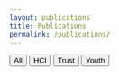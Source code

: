 ```yaml
---
layout: publications
title: Publications
permalink: /publications/
---
```


<button onclick="showContent('All')">All</button>
<button onclick="showContent('HCI')">HCI</button>
<button onclick="showContent('Trust')">Trust</button>
<button onclick="showContent('Youth')">Youth</button>
<div id='All' class='contentpub' style='display:none;'>
<h2>2024</h2>
Author : <strong>Afsaneh Razi</strong>, <strong>Seberger, J. S.</strong>, Nurun Naher, Munmun de Choudhury, Pamela J. Wisniewski. <br>
Title : Toward Trauma-Informed Research Practices with Youth in HCI: Caring for Participants and Research Assistants When Studying Sensitive Topics.<br>
Venue : Proc.ACMHum.-Comput. Interact.,Vol. ,No.CSCW1<br>
Tags : Health;HCI;Youth<br>
LinktoDOI : TBD<br>
<br>
Author : <strong>Seberger, J. S.</strong>, Choung, H., Snyder, J., & David, P.<br>
Title : Better Living Through Creepy Technology? Exploring Tensions Between a Novel Class of Well-Being Apps and Affective Discomfort in App Culture.<br>
Venue : Proc. ACM Hum.-Comput. Interact., Vol. 8, No. CSCW1<br>
Tags : Privacy;Trust;HCI<br>
LinktoDOI : https://doi.org/10.
1145/3637299<br>
<br>
<h2>2023</h2>
Author : <strong>Seberger, J. S.</strong>, Choung, H., and David, P.<br>
Title : Problematizing “Empowerment” in HCAI.<br>
Venue : In Human-Computer Interaction – INTERACT.19th IFIP TC13 International Conference. <br>
Tags : HCI<br>
LinktoDOI : https://doi.org/10.1007/978-3-031-42286-7_15<br>
<br>
Author : Shiza Ali, <strong>Afsaneh Razi</strong>, Seunghyun Kim, Ashwaq Alsoubai, Chen Ling, Munmun De Choudhury, Pamela J. Wisniewski, and Gianluca Stringhini. <br>
Title : Getting Meta: A Multimodal Approach for Detecting Unsafe Conversations within Instagram Direct Messages of Youth.<br>
Venue : Proc. ACM Hum.-Comput. Interact. 7, CSCW1.<br>
Tags : Online Safety;HCI;Youth<br>
LinktoDOI : https://doi.org/10.1145/3579608<br>
<br>
Author : <strong>Afsaneh Razi</strong>, Ashwaq Alsoubai, Seunghyun Kim, Shiza Ali, Gianluca Stringhini, Munmun De Choudhury, and Pamela J. Wisniewski. <br>
Title : Sliding into My DMs: Detecting Uncomfortable or Unsafe Sexual Risk Experiences within Instagram Direct Messages Grounded in the Perspective of Youth.<br>
Venue : Proc. ACM Hum.-Comput. Interact. 7, CSCW1.<br>
Tags : Online Safety;HCI;Youth<br>
LinktoDOI : https://doi.org/10.1145/3579522<br>
<br>
Author : <strong>Seberger, J. S.</strong>, Choung, H., & David, P.<br>
Title : To reimagine more deeply: understanding what AI communicates<br>
Venue : In Research Handbook on Artificial Intelligence and Communication<br>
Tags : HCI;AI<br>
LinktoDOI : https://doi.org/10.4337/9781803920306.00034<br>
<br>
Author : Mcdonald, Nora, <strong>Afsaneh Razi</strong>, Karla Badillo-Urquiola, <strong>Seberger, J. S.</strong>, Denise Agosto, and Pamela J. Wisniewski.<br>
Title : AI through the Eyes of Gen Z: Setting a Research Agenda for Emerging Technologies that Empower Our Future Generation.<br>
Venue : In Companion Publication of the 2023 Conference on Computer Supported Cooperative Work and Social Computing.<br>
Tags : AI;HCI;Youth<br>
LinktoDOI : https://doi.org/10.1145/3584931.3611281<br>
<br>
<h2>2022</h2>
Author : <strong>Seberger, J. S.</strong>, Obi, I., Loukil, M., Liao, W., Wild, D., & Patil, S.<br>
Title : Speculative Vulnerability: Uncovering the Temporalities of Vulnerability in People’s Experiences of the Pandemic.<br>
Venue : Proceedings of the ACM on Human-Computer Interaction (PACMHCI), Vol 6, CSCW2.<br>
Tags : HCI;Privacy<br>
LinktoDOI : https://doi.org/10.1145/3555586<br>
<br>
Author : <strong>Seberger, J. S.</strong>, Shklovski, I., Swiatek, E., & Patil, S.<br>
Title : Still Creepy After All These Years: The Normalization of Affective Discomfort in App Use.<br>
Venue : In CHI Conference on Human Factors in Computing Systems (CHI ’22)<br>
Tags : HCI;Privacy<br>
LinktoDOI : https://doi.org/10.1145/3491102.3502112<br>
<br>
Author : <strong>Rezvaneh Rezapour</strong>, Sravana Reddy, Rosie Jones, and Ian Soboroff.<br>
Title :  What Makes a Good Podcast Summary?<br>
Venue :  In Proceedings of the 45th International ACM SIGIR Conference on Research and Development in Information Retrieval (SIGIR '22).<br>
Tags : NLP;AI;<br>
LinktoDOI : https://doi.org/10.1145/3477495.3531802<br>
<br>
Author : Shubhanshu Mishra, <strong>Rezvaneh Rezapour</strong>, and Jana Diesner.<br>
Title :  Information Extraction from Social Media: A Hands-on Tutorial on Tasks, Data, and Open Source Tools.<br>
Venue : In Proceedings of the 31st ACM International Conference on Information & Knowledge Management (CIKM '22).<br>
Tags : HCI;SocialComputing;AI;NLP<br>
LinktoDOI : https://doi.org/10.1145/3511808.3557503<br>
<br>
Author : Ashwaq Alsoubai, Jihye Song, <strong>Afsaneh Razi</strong>, Nurun Naher, Munmun De Choudhury, and Pamela J. Wisniewski.<br>
Title : From 'Friends with Benefits' to 'Sextortion:' A Nuanced Investigation of Adolescents' Online Sexual Risk Experiences.<br>
Venue : Proc. ACM Hum.-Comput. Interact. 6, CSCW2.<br>
Tags : Online Safety;HCI;Youth;AI;NLP<br>
LinktoDOI : https://doi.org/10.1145/3555136<br>
<br>
<h2>2021</h2>
Author : <strong>Seberger, J. S.</strong> & Patil, S. <br>
Title : Post-COVID Public Health Surveillance and Privacy Concerns in the United States: Scenario-Based Interview Study. <br>
Venue : JMIR mHealth uHealth.<br>
Tags : Privacy;Health<br>
LinktoDOI : https://doi.org/10.2196/30871<br>
<br>
Author : <strong>Seberger, J. S.</strong> & Shaffer, G.<br>
Title : Changing the Rules of Play in Long Beach, California: Smart Cities, Infrastructure, and the Well-Played Game. <br>
Venue : International Journal of Human-Computer Interaction.<br>
Tags : Trust;HCI<br>
LinktoDOI : https://doi.org/10.1080/10447318.2021.2012380<br>
<br>
Author : <strong>Seberger, J. S.</strong>, & Patil, S.<br>
Title : Us and Them (and It): Social Orientation, Privacy Concerns, and Expected Use of Pandemic-Tracking Apps in the United States<br>
Venue : CHI Conference on Human Factors in Computing Systems (CHI ‘21).<br>
Tags : Health;HCI;Privacy<br>
LinktoDOI : https://doi.org/10.1145/3411764.3445485<br>
<br>
Author : <strong>Seberger, J. S.</strong>, Llavore, M., Wyant, N., Shklovski, I., & Patil, S.<br>
Title : Empowering Resignation: There’s an app for that<br>
Venue : CHI Conference on Human Factors in Computing Systems (CHI ‘21).<br>
Tags : HCI;Privacy<br>
LinktoDOI : https://doi.org/10.1145/3411764.3445293<br>
<br>
Author : <strong>Seberger, J. S.</strong><br>
Title : Reconsidering the user in IoT: the subjectivity of things<br>
Venue : Personal & Ubiquitous Computing.<br>
Tags : Privacy;HCI;Ontology<br>
LinktoDOI : https://doi.org/10.1007/s00779-020-01513-0<br>
<br>
Author : <strong>Seberger, J. S.</strong><br>
Title : Into the Archive of Ubiquitous Computing: The Data Perfect Tense and the Historicization of the Present<br>
Venue : Journal of Documentation.<br>
Tags : HCI;Privacy<br>
LinktoDOI : https://doi.org/10.1108/JD-11-2020-0195<br>
<br>
<h2>2020</h2>
Author : <strong>Seberger, J. S.</strong> & Bowker, G.<br>
Title : Humanistic Infrastructure Studies: Hyper-Functionality and the Experience of the Absurd<br>
Venue : Information, Communication and Society.<br>
Tags : Ontology;HCI<br>
LinktoDOI : https://doi.org/10.1080/1369118X.2020.1726985<br>
<br>
Author : <strong>Seberger, J. S.</strong> & Slaughter, R. A.<br>
Title : The Mystics and Magic of Latent Space: Seeing the Unseen<br>
Venue : Membrana – Journal of Photography.<br>
Tags : HCI;AI<br>
LinktoDOI : https://doi.org/10.47659/m8.088.art<br>
<br>
</div>
<div id='HCI' class='contentpub' style='display:none;'>
<h2>2024</h2>
Year : 2024<br>
Author : <strong>Afsaneh Razi</strong>, <strong>Seberger, J. S.</strong>, Nurun Naher, Munmun de Choudhury, Pamela J. Wisniewski. <br>
Title : Toward Trauma-Informed Research Practices with Youth in HCI: Caring for Participants and Research Assistants When Studying Sensitive Topics.<br>
Venue : Proc.ACMHum.-Comput. Interact.,Vol. ,No.CSCW1<br>
LinktoDOI : TBD<br>
<br>
Year : 2024<br>
Author : <strong>Seberger, J. S.</strong>, Choung, H., Snyder, J., & David, P.<br>
Title : Better Living Through Creepy Technology? Exploring Tensions Between a Novel Class of Well-Being Apps and Affective Discomfort in App Culture.<br>
Venue : Proc. ACM Hum.-Comput. Interact., Vol. 8, No. CSCW1<br>
LinktoDOI : https://doi.org/10.
1145/3637299<br>
<br>
<h2>2023</h2>
Year : 2023<br>
Author : <strong>Seberger, J. S.</strong>, Choung, H., and David, P.<br>
Title : Problematizing “Empowerment” in HCAI.<br>
Venue : In Human-Computer Interaction – INTERACT.19th IFIP TC13 International Conference. <br>
LinktoDOI : https://doi.org/10.1007/978-3-031-42286-7_15<br>
<br>
Year : 2023<br>
Author : Shiza Ali, <strong>Afsaneh Razi</strong>, Seunghyun Kim, Ashwaq Alsoubai, Chen Ling, Munmun De Choudhury, Pamela J. Wisniewski, and Gianluca Stringhini. <br>
Title : Getting Meta: A Multimodal Approach for Detecting Unsafe Conversations within Instagram Direct Messages of Youth.<br>
Venue : Proc. ACM Hum.-Comput. Interact. 7, CSCW1.<br>
LinktoDOI : https://doi.org/10.1145/3579608<br>
<br>
Year : 2023<br>
Author : <strong>Afsaneh Razi</strong>, Ashwaq Alsoubai, Seunghyun Kim, Shiza Ali, Gianluca Stringhini, Munmun De Choudhury, and Pamela J. Wisniewski. <br>
Title : Sliding into My DMs: Detecting Uncomfortable or Unsafe Sexual Risk Experiences within Instagram Direct Messages Grounded in the Perspective of Youth.<br>
Venue : Proc. ACM Hum.-Comput. Interact. 7, CSCW1.<br>
LinktoDOI : https://doi.org/10.1145/3579522<br>
<br>
Year : 2023<br>
Author : <strong>Seberger, J. S.</strong>, Choung, H., & David, P.<br>
Title : To reimagine more deeply: understanding what AI communicates<br>
Venue : In Research Handbook on Artificial Intelligence and Communication<br>
LinktoDOI : https://doi.org/10.4337/9781803920306.00034<br>
<br>
Year : 2023<br>
Author : Mcdonald, Nora, <strong>Afsaneh Razi</strong>, Karla Badillo-Urquiola, <strong>Seberger, J. S.</strong>, Denise Agosto, and Pamela J. Wisniewski.<br>
Title : AI through the Eyes of Gen Z: Setting a Research Agenda for Emerging Technologies that Empower Our Future Generation.<br>
Venue : In Companion Publication of the 2023 Conference on Computer Supported Cooperative Work and Social Computing.<br>
LinktoDOI : https://doi.org/10.1145/3584931.3611281<br>
<br>
<h2>2022</h2>
Year : 2022<br>
Author : <strong>Seberger, J. S.</strong>, Obi, I., Loukil, M., Liao, W., Wild, D., & Patil, S.<br>
Title : Speculative Vulnerability: Uncovering the Temporalities of Vulnerability in People’s Experiences of the Pandemic.<br>
Venue : Proceedings of the ACM on Human-Computer Interaction (PACMHCI), Vol 6, CSCW2.<br>
LinktoDOI : https://doi.org/10.1145/3555586<br>
<br>
Year : 2022<br>
Author : <strong>Seberger, J. S.</strong>, Shklovski, I., Swiatek, E., & Patil, S.<br>
Title : Still Creepy After All These Years: The Normalization of Affective Discomfort in App Use.<br>
Venue : In CHI Conference on Human Factors in Computing Systems (CHI ’22)<br>
LinktoDOI : https://doi.org/10.1145/3491102.3502112<br>
<br>
Year : 2022<br>
Author : Shubhanshu Mishra, <strong>Rezvaneh Rezapour</strong>, and Jana Diesner.<br>
Title :  Information Extraction from Social Media: A Hands-on Tutorial on Tasks, Data, and Open Source Tools.<br>
Venue : In Proceedings of the 31st ACM International Conference on Information & Knowledge Management (CIKM '22).<br>
LinktoDOI : https://doi.org/10.1145/3511808.3557503<br>
<br>
Year : 2022<br>
Author : Ashwaq Alsoubai, Jihye Song, <strong>Afsaneh Razi</strong>, Nurun Naher, Munmun De Choudhury, and Pamela J. Wisniewski.<br>
Title : From 'Friends with Benefits' to 'Sextortion:' A Nuanced Investigation of Adolescents' Online Sexual Risk Experiences.<br>
Venue : Proc. ACM Hum.-Comput. Interact. 6, CSCW2.<br>
LinktoDOI : https://doi.org/10.1145/3555136<br>
<br>
<h2>2021</h2>
Year : 2021<br>
Author : <strong>Seberger, J. S.</strong> & Shaffer, G.<br>
Title : Changing the Rules of Play in Long Beach, California: Smart Cities, Infrastructure, and the Well-Played Game. <br>
Venue : International Journal of Human-Computer Interaction.<br>
LinktoDOI : https://doi.org/10.1080/10447318.2021.2012380<br>
<br>
Year : 2021<br>
Author : <strong>Seberger, J. S.</strong>, & Patil, S.<br>
Title : Us and Them (and It): Social Orientation, Privacy Concerns, and Expected Use of Pandemic-Tracking Apps in the United States<br>
Venue : CHI Conference on Human Factors in Computing Systems (CHI ‘21).<br>
LinktoDOI : https://doi.org/10.1145/3411764.3445485<br>
<br>
Year : 2021<br>
Author : <strong>Seberger, J. S.</strong>, Llavore, M., Wyant, N., Shklovski, I., & Patil, S.<br>
Title : Empowering Resignation: There’s an app for that<br>
Venue : CHI Conference on Human Factors in Computing Systems (CHI ‘21).<br>
LinktoDOI : https://doi.org/10.1145/3411764.3445293<br>
<br>
Year : 2021<br>
Author : <strong>Seberger, J. S.</strong><br>
Title : Reconsidering the user in IoT: the subjectivity of things<br>
Venue : Personal & Ubiquitous Computing.<br>
LinktoDOI : https://doi.org/10.1007/s00779-020-01513-0<br>
<br>
Year : 2021<br>
Author : <strong>Seberger, J. S.</strong><br>
Title : Into the Archive of Ubiquitous Computing: The Data Perfect Tense and the Historicization of the Present<br>
Venue : Journal of Documentation.<br>
LinktoDOI : https://doi.org/10.1108/JD-11-2020-0195<br>
<br>
<h2>2020</h2>
Year : 2020<br>
Author : <strong>Seberger, J. S.</strong> & Bowker, G.<br>
Title : Humanistic Infrastructure Studies: Hyper-Functionality and the Experience of the Absurd<br>
Venue : Information, Communication and Society.<br>
LinktoDOI : https://doi.org/10.1080/1369118X.2020.1726985<br>
<br>
Year : 2020<br>
Author : <strong>Seberger, J. S.</strong> & Slaughter, R. A.<br>
Title : The Mystics and Magic of Latent Space: Seeing the Unseen<br>
Venue : Membrana – Journal of Photography.<br>
LinktoDOI : https://doi.org/10.47659/m8.088.art<br>
<br>
</div>
<div id='Trust' class='contentpub' style='display:none;'>
<h2>2024</h2>
Year : 2024<br>
Author : <strong>Seberger, J. S.</strong>, Choung, H., Snyder, J., & David, P.<br>
Title : Better Living Through Creepy Technology? Exploring Tensions Between a Novel Class of Well-Being Apps and Affective Discomfort in App Culture.<br>
Venue : Proc. ACM Hum.-Comput. Interact., Vol. 8, No. CSCW1<br>
LinktoDOI : https://doi.org/10.
1145/3637299<br>
<br>
<h2>2021</h2>
Year : 2021<br>
Author : <strong>Seberger, J. S.</strong> & Shaffer, G.<br>
Title : Changing the Rules of Play in Long Beach, California: Smart Cities, Infrastructure, and the Well-Played Game. <br>
Venue : International Journal of Human-Computer Interaction.<br>
LinktoDOI : https://doi.org/10.1080/10447318.2021.2012380<br>
<br>
</div>
<div id='Youth' class='contentpub' style='display:none;'>
<h2>2024</h2>
Year : 2024<br>
Author : <strong>Afsaneh Razi</strong>, <strong>Seberger, J. S.</strong>, Nurun Naher, Munmun de Choudhury, Pamela J. Wisniewski. <br>
Title : Toward Trauma-Informed Research Practices with Youth in HCI: Caring for Participants and Research Assistants When Studying Sensitive Topics.<br>
Venue : Proc.ACMHum.-Comput. Interact.,Vol. ,No.CSCW1<br>
LinktoDOI : TBD<br>
<br>
<h2>2023</h2>
Year : 2023<br>
Author : Shiza Ali, <strong>Afsaneh Razi</strong>, Seunghyun Kim, Ashwaq Alsoubai, Chen Ling, Munmun De Choudhury, Pamela J. Wisniewski, and Gianluca Stringhini. <br>
Title : Getting Meta: A Multimodal Approach for Detecting Unsafe Conversations within Instagram Direct Messages of Youth.<br>
Venue : Proc. ACM Hum.-Comput. Interact. 7, CSCW1.<br>
LinktoDOI : https://doi.org/10.1145/3579608<br>
<br>
Year : 2023<br>
Author : <strong>Afsaneh Razi</strong>, Ashwaq Alsoubai, Seunghyun Kim, Shiza Ali, Gianluca Stringhini, Munmun De Choudhury, and Pamela J. Wisniewski. <br>
Title : Sliding into My DMs: Detecting Uncomfortable or Unsafe Sexual Risk Experiences within Instagram Direct Messages Grounded in the Perspective of Youth.<br>
Venue : Proc. ACM Hum.-Comput. Interact. 7, CSCW1.<br>
LinktoDOI : https://doi.org/10.1145/3579522<br>
<br>
Year : 2023<br>
Author : Mcdonald, Nora, <strong>Afsaneh Razi</strong>, Karla Badillo-Urquiola, <strong>Seberger, J. S.</strong>, Denise Agosto, and Pamela J. Wisniewski.<br>
Title : AI through the Eyes of Gen Z: Setting a Research Agenda for Emerging Technologies that Empower Our Future Generation.<br>
Venue : In Companion Publication of the 2023 Conference on Computer Supported Cooperative Work and Social Computing.<br>
LinktoDOI : https://doi.org/10.1145/3584931.3611281<br>
<br>
<h2>2022</h2>
Year : 2022<br>
Author : Ashwaq Alsoubai, Jihye Song, <strong>Afsaneh Razi</strong>, Nurun Naher, Munmun De Choudhury, and Pamela J. Wisniewski.<br>
Title : From 'Friends with Benefits' to 'Sextortion:' A Nuanced Investigation of Adolescents' Online Sexual Risk Experiences.<br>
Venue : Proc. ACM Hum.-Comput. Interact. 6, CSCW2.<br>
LinktoDOI : https://doi.org/10.1145/3555136<br>
<br>
</div>
<script>
function showContent(id) {
  var contents = document.getElementsByClassName('contentpub');
  for (var i = 0; i < contents.length; i++) {
    contents[i].style.display = 'none';
  }
  document.getElementById(id).style.display = 'block';
}
</script>
